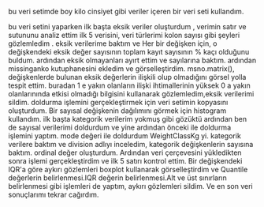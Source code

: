 bu veri setimde boy kilo cinsiyet gibi veriler içeren bir veri seti kullandım.

bu veri setini yaparken ilk başta eksik veriler oluşturdum , verimin satır ve sutununu analiz ettim ilk 5 verisini, veri türlerimi kolon sayısı gibi şeyleri gözlemledim .
eksik verilerime baktım ve Her bir değişken için, o değişkendeki eksik değer sayısının toplam kayıt sayısının % kaçı olduğunu buldum.
ardından eksik olmayanları ayırt ettim ve sayılarına baktım.
ardından missinganko kutuphanesini ekledim ve görselleştirdim.
msno.matrix(), değişkenlerde bulunan eksik değerlerin ilişkili olup olmadığını görsel yolla tespit ettim.
buradan 1 e yakın olanların ilişki ihtimallerinin yüksek 0 a yakın olanlarınında etkisi olmadığı bilgisini kullanarak gözlemledim,eksik verilerimi sildim.
doldurma işlemini gerçekleştirmek için veri setimin kopyasını oluşturdum.
Bir sayısal değişkenin dağılımını görmek için histogram kullandım.
ilk başta kategorik verilerim yokmuş gibi gözüktü ardından ben de sayısal verilerimi doldurdum ve yine ardından önceki ile doldurma işlemini yaptım.
mode değeri ile doldurdum WeightClassKg yi.
kategorik verilere baktım ve division adlıyı inceledim, kategorik değişkenlerin sayısına baktım.
ordinal değer oluşturdum.
Ardından veri çerçevesini yükledikten sonra işlemi gerçekleştirdim ve ilk 5 satırı kontrol ettim.
Bir değişkendeki IQR'a göre aykırı gözlemleri boxplot kullanarak görselleştirdim ve Quantile değerlerin belirlenmesi.IQR değerin belirlenmesi.Alt ve üst sınırların belirlenmesi gibi işlemleri de yaptım, aykırı 
gözlemleri sildim.
Ve en son  veri sonuçlarımı tekrar cağırdım.
